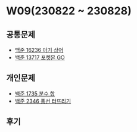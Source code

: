 # W09(230822 ~ 230828)

## 공통문제
- [백준 16236 아기 상어](https://www.acmicpc.net/problem/16236)
- [백준 13717 포켓몬 GO](https://www.acmicpc.net/problem/13717)

## 개인문제
- [백준 1735 분수 합](https://www.acmicpc.net/problem/1735)
- [백준 2346 풍선 터뜨리기](https://www.acmicpc.net/problem/2346)
<!-- - [백준 28278 스택 2](https://www.acmicpc.net/problem/28278) -->

## 후기
<!-- 이번 주의 공통문제는 DFS, BFS 였다. 이 파트는 풀어도 풀어도 헷갈리는 것 같다. 그래도 계속 반복해서 풀다 보니 어떤 경우에 BFS, DFS를 각각 사용할지 구분은 되기 시작한 것 같다. 앞으로도 더 열심히 문제를 풀어봐야겠다. -->